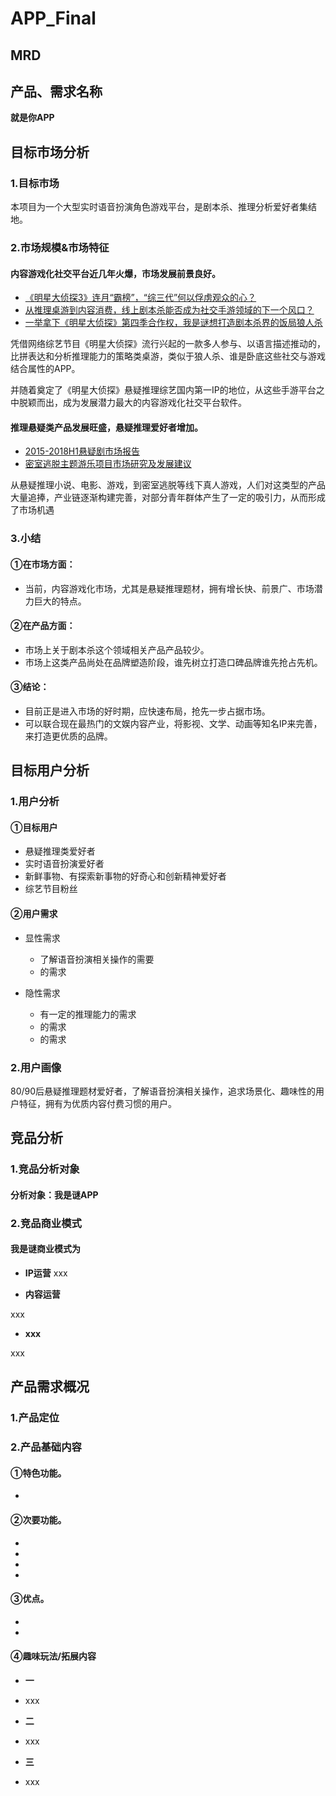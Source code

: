 # APP_Final
## MRD
## 产品、需求名称

**就是你APP**


## 目标市场分析

### 1.目标市场

本项目为一个大型实时语音扮演角色游戏平台，是剧本杀、推理分析爱好者集结地。

### 2.市场规模&市场特征

#### 内容游戏化社交平台近几年火爆，市场发展前景良好。

- [《明星大侦探3》连月“霸榜”，“综三代”何以俘虏观众的心？](https://baike.baidu.com/tashuo/browse/content?id=84d19be0fe4409324b4bdf6a&fromLemmaModule=pcTopicList&fromTopicId=12a0536105f590d31334122e)
- [从推理桌游到内容消费，线上剧本杀能否成为社交手游领域的下一个风口？](https://www.lieyunwang.com/archives/448494)
- [一举拿下《明星大侦探》第四季合作权，我是谜想打造剧本杀界的饭局狼人杀](https://www.lieyunwang.com/archives/448406)


凭借网络综艺节目《明星大侦探》流行兴起的一款多人参与、以语言描述推动的，比拼表达和分析推理能力的策略类桌游，类似于狼人杀、谁是卧底这些社交与游戏结合属性的APP。

并随着奠定了《明星大侦探》悬疑推理综艺国内第一IP的地位，从这些手游平台之中脱颖而出，成为发展潜力最大的内容游戏化社交平台软件。


#### 推理悬疑类产品发展旺盛，悬疑推理爱好者增加。

- [2015-2018H1悬疑剧市场报告](https://baijiahao.baidu.com/s?id=1606316596558054432&wfr=spider&for=pc)
- [密室逃脱主题游乐项目市场研究及发展建议](http://www.qyggygl.com/nview.asp?id=4768)

从悬疑推理小说、电影、游戏，到密室逃脱等线下真人游戏，人们对这类型的产品大量追捧，产业链逐渐构建完善，对部分青年群体产生了一定的吸引力，从而形成了市场机遇


### 3.小结

#### ①在市场方面：

* 当前，内容游戏化市场，尤其是悬疑推理题材，拥有增长快、前景广、市场潜力巨大的特点。

#### ②在产品方面：

* 市场上关于剧本杀这个领域相关产品产品较少。
* 市场上这类产品尚处在品牌塑造阶段，谁先树立打造口碑品牌谁先抢占先机。

#### ③结论：

* 目前正是进入市场的好时期，应快速布局，抢先一步占据市场。
* 可以联合现在最热门的文娱内容产业，将影视、文学、动画等知名IP来完善，来打造更优质的品牌。

## 目标用户分析

### 1.用户分析

#### ①目标用户

* 悬疑推理类爱好者
* 实时语音扮演爱好者
* 新鲜事物、有探索新事物的好奇心和创新精神爱好者
* 综艺节目粉丝

#### ②用户需求

* 显性需求
  * 了解语音扮演相关操作的需要
  * 的需求
  
* 隐性需求
  * 有一定的推理能力的需求
  * 的需求
  * 的需求
  
### 2.用户画像

80/90后悬疑推理题材爱好者，了解语音扮演相关操作，追求场景化、趣味性的用户特征，拥有为优质内容付费习惯的用户。


## 竞品分析

### 1.竞品分析对象

#### 分析对象：我是谜APP



### 2.竞品商业模式

#### 我是谜商业模式为

* **IP运营**
xxx

* **内容运营**

xxx

* **xxx**

xxx

## 产品需求概况

### 1.产品定位


### 2.产品基础内容

#### ①特色功能。

* 

#### ②次要功能。

* 
* 
* 
* 

#### ③优点。

* 
* 

#### ④趣味玩法/拓展内容

* **一**
- xxx

* **二**

- xxx

* **三**

- xxx



